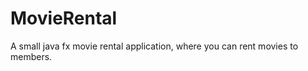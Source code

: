 <h1>MovieRental</h1>
A small java fx movie rental application, where you can rent movies to members.

